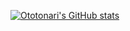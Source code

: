 [![Ototonari's GitHub stats](https://github-readme-stats.vercel.app/api?username=ototonari)](https://github.com/anuraghazra/github-readme-stats)
<!--
**ototonari/ototonari** is a ✨ _special_ ✨ repository because its `README.md` (this file) appears on your GitHub profile.

Here are some ideas to get you started:

- 🔭 I’m currently working on ...
- 🌱 I’m currently learning ...
- 👯 I’m looking to collaborate on ...
- 🤔 I’m looking for help with ...
- 💬 Ask me about ...
- 📫 How to reach me: ...
- 😄 Pronouns: ...
- ⚡ Fun fact: ...
-->
